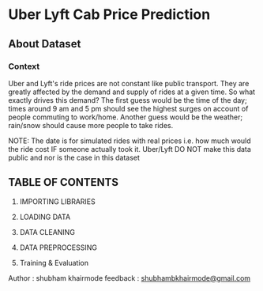 # Uber Lyft Cab Price Prediction

## About Dataset

### Context
Uber and Lyft's ride prices are not constant like public transport. They are greatly affected by the demand and supply of rides at a given time. So what exactly drives this demand? The first guess would be the time of the day; times around 9 am and 5 pm should see the highest surges on account of people commuting to work/home. Another guess would be the weather; rain/snow should cause more people to take rides.

NOTE: The date is for simulated rides with real prices i.e. how much would the ride cost IF someone actually took it. Uber/Lyft DO NOT make this data public and nor is the case in this dataset

## TABLE OF CONTENTS
1. IMPORTING LIBRARIES

2. LOADING DATA

3. DATA CLEANING

4. DATA PREPROCESSING

5. Training & Evaluation

Author : shubham khairmode
feedback : shubhambkhairmode@gmail.com

